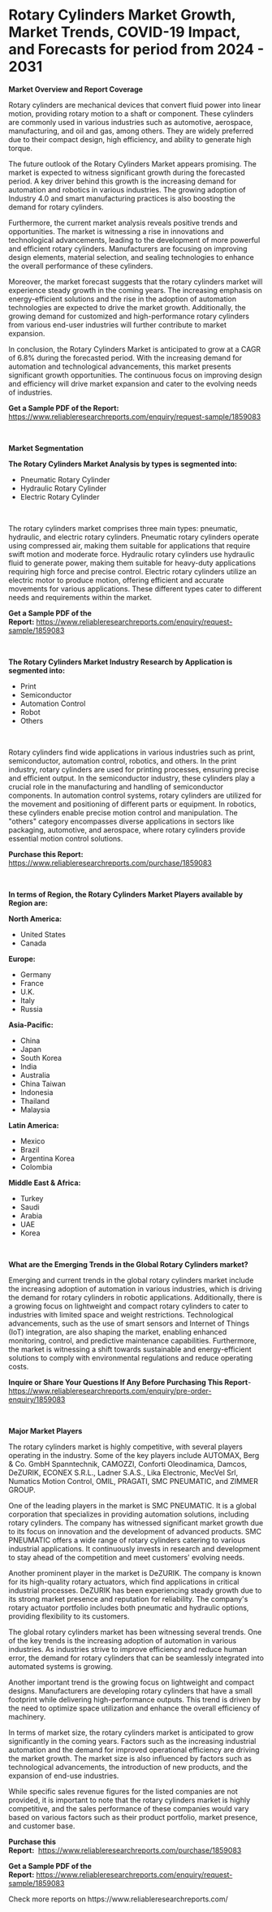 <p><h1>Rotary Cylinders Market Growth, Market Trends, COVID-19 Impact, and Forecasts for period from 2024 - 2031</h1></p><p><strong>Market Overview and Report Coverage</strong></p>
<p><p>Rotary cylinders are mechanical devices that convert fluid power into linear motion, providing rotary motion to a shaft or component. These cylinders are commonly used in various industries such as automotive, aerospace, manufacturing, and oil and gas, among others. They are widely preferred due to their compact design, high efficiency, and ability to generate high torque.</p><p>The future outlook of the Rotary Cylinders Market appears promising. The market is expected to witness significant growth during the forecasted period. A key driver behind this growth is the increasing demand for automation and robotics in various industries. The growing adoption of Industry 4.0 and smart manufacturing practices is also boosting the demand for rotary cylinders.</p><p>Furthermore, the current market analysis reveals positive trends and opportunities. The market is witnessing a rise in innovations and technological advancements, leading to the development of more powerful and efficient rotary cylinders. Manufacturers are focusing on improving design elements, material selection, and sealing technologies to enhance the overall performance of these cylinders.</p><p>Moreover, the market forecast suggests that the rotary cylinders market will experience steady growth in the coming years. The increasing emphasis on energy-efficient solutions and the rise in the adoption of automation technologies are expected to drive the market growth. Additionally, the growing demand for customized and high-performance rotary cylinders from various end-user industries will further contribute to market expansion.</p><p>In conclusion, the Rotary Cylinders Market is anticipated to grow at a CAGR of 6.8% during the forecasted period. With the increasing demand for automation and technological advancements, this market presents significant growth opportunities. The continuous focus on improving design and efficiency will drive market expansion and cater to the evolving needs of industries.</p></p>
<p><strong>Get a Sample PDF of the Report:</strong> <a href="https://www.reliableresearchreports.com/enquiry/request-sample/1859083">https://www.reliableresearchreports.com/enquiry/request-sample/1859083</a></p>
<p>&nbsp;</p>
<p><strong>Market Segmentation</strong></p>
<p><strong>The Rotary Cylinders Market Analysis by types is segmented into:</strong></p>
<p><ul><li>Pneumatic Rotary Cylinder</li><li>Hydraulic Rotary Cylinder</li><li>Electric Rotary Cylinder</li></ul></p>
<p>&nbsp;</p>
<p><p>The rotary cylinders market comprises three main types: pneumatic, hydraulic, and electric rotary cylinders. Pneumatic rotary cylinders operate using compressed air, making them suitable for applications that require swift motion and moderate force. Hydraulic rotary cylinders use hydraulic fluid to generate power, making them suitable for heavy-duty applications requiring high force and precise control. Electric rotary cylinders utilize an electric motor to produce motion, offering efficient and accurate movements for various applications. These different types cater to different needs and requirements within the market.</p></p>
<p><strong>Get a Sample PDF of the Report:</strong>&nbsp;<a href="https://www.reliableresearchreports.com/enquiry/request-sample/1859083">https://www.reliableresearchreports.com/enquiry/request-sample/1859083</a></p>
<p>&nbsp;</p>
<p><strong>The Rotary Cylinders Market Industry Research by Application is segmented into:</strong></p>
<p><ul><li>Print</li><li>Semiconductor</li><li>Automation Control</li><li>Robot</li><li>Others</li></ul></p>
<p>&nbsp;</p>
<p><p>Rotary cylinders find wide applications in various industries such as print, semiconductor, automation control, robotics, and others. In the print industry, rotary cylinders are used for printing processes, ensuring precise and efficient output. In the semiconductor industry, these cylinders play a crucial role in the manufacturing and handling of semiconductor components. In automation control systems, rotary cylinders are utilized for the movement and positioning of different parts or equipment. In robotics, these cylinders enable precise motion control and manipulation. The "others" category encompasses diverse applications in sectors like packaging, automotive, and aerospace, where rotary cylinders provide essential motion control solutions.</p></p>
<p><strong>Purchase this Report:</strong>&nbsp; <a href="https://www.reliableresearchreports.com/purchase/1859083">https://www.reliableresearchreports.com/purchase/1859083</a></p>
<p>&nbsp;</p>
<p><strong>In terms of Region, the Rotary Cylinders Market Players available by Region are:</strong></p>
<p>
    <p> <strong> North America: </strong>
        <ul>
            <li>United States</li>
            <li>Canada</li>
        </ul>
        </p> 
    <p> <strong> Europe: </strong>
        <ul>
            <li>Germany</li>
            <li>France</li>
            <li>U.K.</li>
            <li>Italy</li>
            <li>Russia</li>
        </ul>
        </p> 
    <p> <strong> Asia-Pacific: </strong>
        <ul>
            <li>China</li>
            <li>Japan</li>
            <li>South Korea</li>
            <li>India</li>
            <li>Australia</li>
            <li>China Taiwan</li>
            <li>Indonesia</li>
            <li>Thailand</li>
            <li>Malaysia</li>
        </ul>
        </p> 
    <p> <strong> Latin America: </strong>
        <ul>
            <li>Mexico</li>
            <li>Brazil</li>
            <li>Argentina Korea</li>
            <li>Colombia</li>
        </ul>
        </p> 
    <p> <strong> Middle East & Africa: </strong>
        <ul>
            <li>Turkey</li>
            <li>Saudi</li>
            <li>Arabia</li>
            <li>UAE</li>
            <li>Korea</li>
        </ul>
    </p>
    </p>
<p>&nbsp;</p>
<p><strong>What are the Emerging Trends in the Global Rotary Cylinders market?</strong></p>
<p><p>Emerging and current trends in the global rotary cylinders market include the increasing adoption of automation in various industries, which is driving the demand for rotary cylinders in robotic applications. Additionally, there is a growing focus on lightweight and compact rotary cylinders to cater to industries with limited space and weight restrictions. Technological advancements, such as the use of smart sensors and Internet of Things (IoT) integration, are also shaping the market, enabling enhanced monitoring, control, and predictive maintenance capabilities. Furthermore, the market is witnessing a shift towards sustainable and energy-efficient solutions to comply with environmental regulations and reduce operating costs.</p></p>
<p><strong>Inquire or Share Your Questions If Any Before Purchasing This Report</strong>- <a href="https://www.reliableresearchreports.com/enquiry/pre-order-enquiry/1859083">https://www.reliableresearchreports.com/enquiry/pre-order-enquiry/1859083</a></p>
<p>&nbsp;</p>
<p><strong>Major Market Players</strong></p>
<p><p>The rotary cylinders market is highly competitive, with several players operating in the industry. Some of the key players include AUTOMAX, Berg & Co. GmbH Spanntechnik, CAMOZZI, Conforti Oleodinamica, Damcos, DeZURIK, ECONEX S.R.L., Ladner S.A.S., Lika Electronic, MecVel Srl, Numatics Motion Control, OMIL, PRAGATI, SMC PNEUMATIC, and ZIMMER GROUP.</p><p>One of the leading players in the market is SMC PNEUMATIC. It is a global corporation that specializes in providing automation solutions, including rotary cylinders. The company has witnessed significant market growth due to its focus on innovation and the development of advanced products. SMC PNEUMATIC offers a wide range of rotary cylinders catering to various industrial applications. It continuously invests in research and development to stay ahead of the competition and meet customers' evolving needs.</p><p>Another prominent player in the market is DeZURIK. The company is known for its high-quality rotary actuators, which find applications in critical industrial processes. DeZURIK has been experiencing steady growth due to its strong market presence and reputation for reliability. The company's rotary actuator portfolio includes both pneumatic and hydraulic options, providing flexibility to its customers.</p><p>The global rotary cylinders market has been witnessing several trends. One of the key trends is the increasing adoption of automation in various industries. As industries strive to improve efficiency and reduce human error, the demand for rotary cylinders that can be seamlessly integrated into automated systems is growing.</p><p>Another important trend is the growing focus on lightweight and compact designs. Manufacturers are developing rotary cylinders that have a small footprint while delivering high-performance outputs. This trend is driven by the need to optimize space utilization and enhance the overall efficiency of machinery.</p><p>In terms of market size, the rotary cylinders market is anticipated to grow significantly in the coming years. Factors such as the increasing industrial automation and the demand for improved operational efficiency are driving the market growth. The market size is also influenced by factors such as technological advancements, the introduction of new products, and the expansion of end-use industries.</p><p>While specific sales revenue figures for the listed companies are not provided, it is important to note that the rotary cylinders market is highly competitive, and the sales performance of these companies would vary based on various factors such as their product portfolio, market presence, and customer base.</p></p>
<p><strong>Purchase this Report:</strong>&nbsp;&nbsp;<a href="https://www.reliableresearchreports.com/purchase/1859083">https://www.reliableresearchreports.com/purchase/1859083</a></p>
<p></p>
<p><strong>Get a Sample PDF of the Report:</strong>&nbsp;<a href="https://www.reliableresearchreports.com/enquiry/request-sample/1859083">https://www.reliableresearchreports.com/enquiry/request-sample/1859083</a></p>
<p>Check more reports on https://www.reliableresearchreports.com/</p>